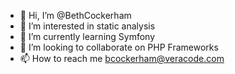 - 👋 Hi, I’m @BethCockerham
- 👀 I’m interested in static analysis 
- 🌱 I’m currently learning Symfony 
- 💞️ I’m looking to collaborate on PHP Frameworks
- 📫 How to reach me bcockerham@veracode.com

<!---
BethCockerham/BethCockerham is a ✨ special ✨ repository because its `README.md` (this file) appears on your GitHub profile.
You can click the Preview link to take a look at your changes.
--->
